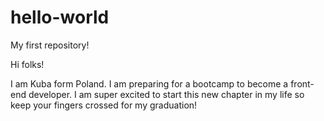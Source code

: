 # hello-world
My first repository!

Hi folks!

I am Kuba form Poland. I am preparing for a bootcamp to become a front-end developer.
I am super excited to start this new chapter in my life so keep your fingers crossed for my graduation!
